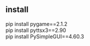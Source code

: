 ## install
pip install pygame==2.1.2  
pip install pyttsx3==2.90  
pip install PySimpleGUI==4.60.3  
